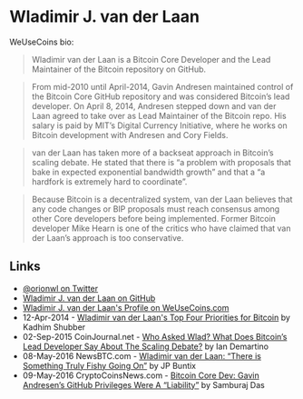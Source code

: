 
# Wladimir J. van der Laan

WeUseCoins bio:

> Wladimir van der Laan is a Bitcoin Core Developer and the Lead Maintainer of the Bitcoin repository on GitHub.

> From mid-2010 until April-2014, Gavin Andresen maintained control of the Bitcoin Core GitHub repository and was considered Bitcoin’s lead developer. On April 8, 2014, Andresen stepped down and van der Laan agreed to take over as Lead Maintainer of the Bitcoin repo. His salary is paid by MIT’s Digital Currency Initiative, where he works on Bitcoin development with Andresen and Cory Fields.

> van der Laan has taken more of a backseat approach in Bitcoin’s scaling debate. He stated that there is “a problem with proposals that bake in expected exponential bandwidth growth” and that a “a hardfork is extremely hard to coordinate”.

> Because Bitcoin is a decentralized system, van der Laan believes that any code changes or BIP proposals must reach consensus among other Core developers before being implemented. Former Bitcoin developer Mike Hearn is one of the critics who have claimed that van der Laan’s approach is too conservative.

## Links

* [@orionwl on Twitter](https://twitter.com/orionwl)
* [Wladimir J. van der Laan on GitHub](https://github.com/laanwj)
* [Wladimir J. van der Laan's Profile on WeUseCoins.com](https://www.weusecoins.com/wladimir-van-der-laan/)
* 12-Apr-2014 - [Wladimir van der Laan's Top Four Priorities for Bitcoin](https://www.coindesk.com/wladimir-van-der-laans-top-four-priorities-bitcoin/) by Kadhim Shubber
* 02-Sep-2015 CoinJournal.net - [Who Asked Wlad? What Does Bitcoin’s Lead Developer Say About The Scaling Debate?](https://coinjournal.net/who-asked-wlad-what-does-bitcoins-lead-developer-say-about-scaling-debate-exclusive/) by Ian Demartino
* 08-May-2016 NewsBTC.com - [Wladimir van der Laan: “There is Something Truly Fishy Going On”](http://www.newsbtc.com/2016/05/08/wladimir-van-der-laan-something-truly-fishy-going/) by JP Buntix
* 09-May-2016 CryptoCoinsNews.com - [Bitcoin Core Dev: Gavin Andresen’s GitHub Privileges Were A “Liability”](https://www.cryptocoinsnews.com/bitcoin-core-dev-gavin-andresens-github-privileges-liability/) by Samburaj Das

